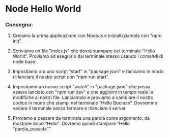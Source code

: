 Node Hello World
===
### Consegna:
1. Creiamo la prima applicazione con NodeJs e inizializziamola con "npm init".

2. Scriviamo un file "index.js" che dovrà stampare nel terminale “Hello World”. Proviamo ad eseguirlo dal terminale stesso usando i comandi di node base.

3. Impostiamo ora uno script “start” in "package.json" e facciamo in modo di lanciare il nostro script con "npm run start".

4. Impostiamo un nuovo script “watch” in "package.json" che possa essere lanciato con "npm run dev" e che aggiorni in tempo reale le modifiche ai nostri file. Lanciamolo e proviamo a cambiare il nostro codice in modo che stampi nel terminale “Hello Boolean”. Dovremmo vedere il terminale senza fermare e rilanciare il server.

5. Proviamo a passare da terminale una parola come argomento. da mostrare dopo “Hello”. Dovremo quindi stampare “Hello "parola_passata"”.